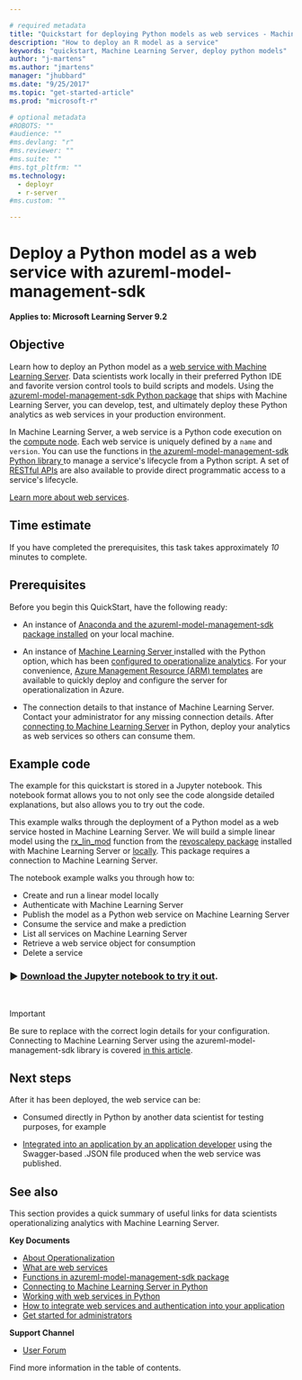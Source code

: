 ```yaml
---

# required metadata
title: "Quickstart for deploying Python models as web services - Machine Learning Server | Microsoft Docs"
description: "How to deploy an R model as a service"
keywords: "quickstart, Machine Learning Server, deploy python models"
author: "j-martens"
ms.author: "jmartens"
manager: "jhubbard"
ms.date: "9/25/2017"
ms.topic: "get-started-article"
ms.prod: "microsoft-r"

# optional metadata
#ROBOTS: ""
#audience: ""
#ms.devlang: "r"
#ms.reviewer: ""
#ms.suite: ""
#ms.tgt_pltfrm: ""
ms.technology: 
  - deployr
  - r-server
#ms.custom: ""

---
```

# Deploy a Python model as a web service with azureml-model-management-sdk

**Applies to: Microsoft Learning Server 9.2**

## Objective

Learn how to deploy an Python model as a [web service with Machine Learning Server](../concept-what-are-web-services.md). Data scientists work locally in their preferred Python IDE and favorite version control tools to build scripts and models. Using the [azureml-model-management-sdk Python package](../../python-reference/azureml-model-management-sdk/azureml-model-management-sdk.md) that ships with Machine Learning Server, you can develop, test, and ultimately deploy these Python analytics as web services in your production environment. 

In Machine Learning Server, a web service is a Python code execution on the [compute node](../configure-start-for-administrators.md#configure-server-for-operationalization). Each web service is uniquely defined by a `name` and `version`. You can use the functions in [the azureml-model-management-sdk Python library ](../../python-reference/azureml-model-management-sdk/azureml-model-management-sdk.md) to manage a service's lifecycle from a Python script. A set of [RESTful APIs](https://microsoft.github.io/deployr-api-docs/#services-management-apis) are also available to provide direct programmatic access to a service's lifecycle. 

[Learn more about web services](../concept-what-are-web-services.md).

## Time estimate

If you have completed the prerequisites, this task takes approximately *10* minutes to complete.

## Prerequisites

Before you begin this QuickStart, have the following ready:

+ An instance of [Anaconda and the azureml-model-management-sdk package installed](../../install/python-libraries-interpreter.md) on your local machine.    

+ An instance of [Machine Learning Server ](../../what-is-machine-learning-server.md) installed with the Python option, which has been [configured to operationalize analytics](../../operationalize/configure-start-for-administrators.md#configure-server-for-operationalization). For your convenience, [Azure Management Resource (ARM) templates](https://docs.microsoft.com/en-us/azure/azure-resource-manager/resource-group-overview#template-deployment) are available to quickly deploy and configure the server for operationalization in Azure.
 

+ The connection details to that instance of Machine Learning Server. Contact your administrator for any missing connection details. After [connecting to Machine Learning Server](../../operationalize/python/how-to-authenticate-in-python.md) in Python, deploy your analytics as web services so others can consume them. 


## Example code

The example for this quickstart is stored in a Jupyter notebook. This notebook format allows you to not only see the code alongside detailed explanations, but also allows you to try out the code.

This example walks through the deployment of a Python model as a web service hosted in Machine Learning Server. We will build a simple linear model using the [rx_lin_mod](../../python-reference/revoscalepy/rx-lin-mod.md) function from the [revoscalepy package](../../python-reference/revoscalepy/revoscalepy-package.md) installed with Machine Learning Server or [locally](../../install/python-libraries-interpreter.md). This package requires a connection to Machine Learning Server.  

The notebook example walks you through how to:
+ Create and run a linear model locally
+ Authenticate with Machine Learning Server
+ Publish the model as a Python web service on Machine Learning Server
+ Consume the service and make a prediction
+ List all services on Machine Learning Server
+ Retrieve a web service object for consumption
+ Delete a service


### &#9658; [**Download the Jupyter notebook to try it out**](https://github.com/Microsoft/ML-Server-Python-Samples/blob/master/web-services/deploy/Quickstart_Publish_Python_Web_Service.ipynb).

&nbsp;

>[!IMPORTANT]
>Be sure to replace with the correct login details for your configuration. Connecting to Machine Learning Server using the azureml-model-management-sdk library is covered [in this article](how-to-authenticate-in-python.md).

## Next steps

After it has been deployed, the web service can be: 
+ Consumed directly in Python by another data scientist for testing purposes, for example 

+ [Integrated into an application by an application developer](../how-to-build-api-clients-from-swagger-for-app-integration.md)  using the  Swagger-based .JSON file produced when the web service was published. 

## See also

This section provides a quick summary of useful links for data scientists operationalizing analytics with Machine Learning Server.

**Key Documents**
 + [About Operationalization](../../what-is-operationalization.md)   
 + [What are web services](../concept-what-are-web-services.md) 
 + [Functions in azureml-model-management-sdk package](../../python-reference/azureml-model-management-sdk/azureml-model-management-sdk.md)    
 + [Connecting to Machine Learning Server in Python](how-to-authenticate-in-python.md)    
 + [Working with web services in Python](how-to-deploy-manage-web-services.md)    
 + [How to integrate web services and authentication into your application](../how-to-build-api-clients-from-swagger-for-app-integration.md)    
 + [Get started for administrators](../configure-start-for-administrators.md)    

**Support Channel**
 + [User Forum](https://social.msdn.microsoft.com/Forums/en-US/home?forum=microsoftr)

Find more information in the table of contents.
